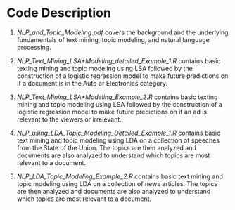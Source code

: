# Code Description
1. *NLP_and_Topic_Modeling.pdf* covers the background and the underlying fundamentals of text mining, topic modeling, and natural language processing.

3. *NLP_Text_Mining_LSA+Modeling_detailed_Example_1.R* contains basic texting mining and topic modeling using LSA followed by the construction of a logistic regression model to make future predictions on if a document is in the Auto or Electronics category. 

4. *NLP_Text_Mining_LSA+Modeling_Example_2.R* contains basic texting mining and topic modeling using LSA followed by the construction of a logistic regression model to make future predictions on if an ad is relevant to the viewers or irrelevant. 

5. *NLP_using_LDA_Topic_Modeling_Detailed_Example_1.R* contains basic text mining and topic modeling using LDA on a collection of speeches from the State of the Union. The topics are then analyzed and documents are also analyzed to understand which topics are most relevant to a document.

6. *NLP_LDA_Topic_Modeling_Example_2.R* contains basic text mining and topic modeling using LDA on a collection of news articles. The topics are then analyzed and documents are also analyzed to understand which topics are most relevant to a document. 

